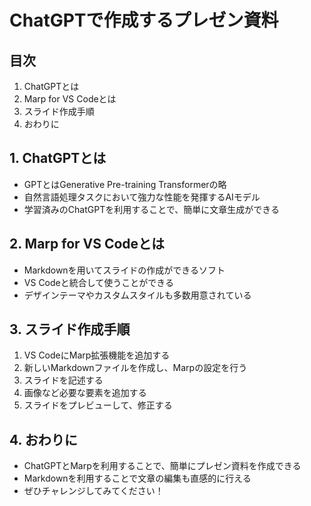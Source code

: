 # ChatGPTで作成するプレゼン資料

## 目次
1. ChatGPTとは
2. Marp for VS Codeとは
3. スライド作成手順
4. おわりに

## 1. ChatGPTとは
- GPTとはGenerative Pre-training Transformerの略
- 自然言語処理タスクにおいて強力な性能を発揮するAIモデル
- 学習済みのChatGPTを利用することで、簡単に文章生成ができる

## 2. Marp for VS Codeとは
- Markdownを用いてスライドの作成ができるソフト
- VS Codeと統合して使うことができる
- デザインテーマやカスタムスタイルも多数用意されている

## 3. スライド作成手順
1. VS CodeにMarp拡張機能を追加する
2. 新しいMarkdownファイルを作成し、Marpの設定を行う
3. スライドを記述する
4. 画像など必要な要素を追加する
5. スライドをプレビューして、修正する

## 4. おわりに
- ChatGPTとMarpを利用することで、簡単にプレゼン資料を作成できる
- Markdownを利用することで文章の編集も直感的に行える
- ぜひチャレンジしてみてください！
